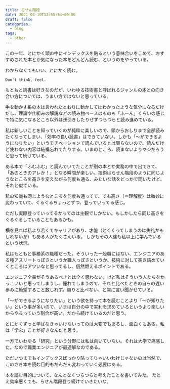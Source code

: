 ```yaml
---
title: らせん階段
date: 2021-04-10T13:55:54+09:00
draft: false
categories:
  - blog
tags:
  - other
---
```


この一年、とにかく頭の中にインデックスを貼るという意味合いをこめて、おすすめされた本とか気になった本をどんどん読む、というのをやっている。

わからなくてもいい、とにかく読む。

`Don't think, feel.`

もともと読書は好きなのだが、いわゆる技術書と呼ばれるジャンルの本との向き合い方については、うまい方ではないと思っている。

<!--more-->
手を動かす系の本は言われたとおりに動かしてはわかったような気分になるだけだし、理論や仕組みの解説などの読み物ベースのものも「ふーん」くらいの感じで特に気になるところ以外は孫引きしたりせずつらつらと読み進めている。

私は新しいことを知っていくのが純粋に楽しいので、頭からおしりまで全部読みたくなってしまい、「効率の良い読書」はできていない。しかも「〜ができるようになりたい」というモチベーションで読んでいるとは限らないので、読んだけど使わない内容は結構忘れてたりする。いまのところ、読まないよりマシだろうと思って続けている、

ある本で「ふむふむ」と読んでいてたことが別の本とか実務の中で出てきて、「あのときのアレか！」となる瞬間が楽しい。技術はらせん階段のように同じようなところを高さを変えながら何度も通る、みたいな話をどっかで聞いたけど、それと似ている。

私の知識も同じようなところを何度も通ってて、でも高さ（＝理解度）は微妙に変わっていて、ぐるぐるちょっとずつ、登っていってる感じ。

ただし実際登っていってるかってのは主観でしかない。もしかしたら同じ高さをぐるぐるしていることもあるかも。

横を見れば私より若くてキャリアがあり、才能（とくくってしまうのは失礼かもしれないが）もある人がたくさんいる。
しかもその人達も私以上に学んでいるという状況。

私はもともと事務系の職種だった。そういった一般職にはない、エンジニアのある種アスリートっぽさというか職人っぽさというか、技術に対して突き詰めていくところはアツいなと思ってるし、俄然燃えるポイントである。

エンジニア全員がそうあるべきとは全く思わない。けど私はそういう人たちをかっこいいと思ってしまうし、憧れてしまうので、それと比べたときの自らの遅い歩みに絶望すること数しれず。周りと比べない、と常に言い聞かせている。

「〜ができるようになりたい」という欲を持って本を読むことより「〜が知りたい」という事が多いので、いまは自分の中で実利を求めているというより楽しいからやるっていう割合が高い。だから続けているのだと思う。

とにかくずっと学ばなきゃいけないってのは大変でもあるし、面白くもある。私は「学ぶ」ことが好きなんだと思う。

一方でいわゆる「研究」という分野には私は向いていない。それは大学で痛感した。なので職業エンジニアが最適解なのである。

ただいつまでもインデックスばっかり貼ってりゃいいわけじゃないのは当然で、このさき本を読む目的もだんだん変わっていく必要はある。

本を読む目的について、なんとなくつらつらと考えたことを書いてみた。
たとえ効率悪くても、らせん階段登り続けていきたいな。
